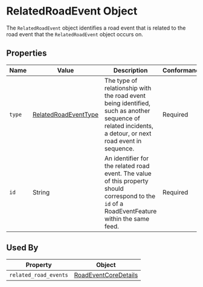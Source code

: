 # RelatedRoadEvent Object
The `RelatedRoadEvent` object identifies a road event that is related to the road event that the `RelatedRoadEvent` object occurs on.

## Properties
Name | Value | Description | Conformance | Notes
--- | --- | --- | --- | ---
`type` | [RelatedRoadEventType](/spec-content/enumerated-types/RelatedRoadEventType.md) | The type of relationship with the road event being identified, such as another sequence of related incidents, a detour, or next road event in sequence. | Required |
`id` | String | An identifier for the related road event. The value of this property should correspond to the `id` of a RoadEventFeature within the same feed. | Required |

## Used By
Property | Object
--- | ---
`related_road_events` | [RoadEventCoreDetails](/spec-content/objects/RoadEventCoreDetails.md)
